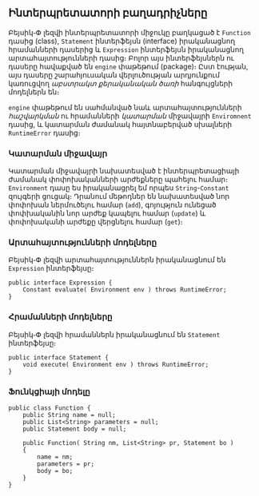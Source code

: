 ## Ինտերպրետատորի բաղադրիչները

Բեյսիկ֊Փ լեզվի ինտերպրետատորի միջուկը բաղկացած է `Function` դասից (class), 
`Statement` ինտերֆեյսն (interface) իրականացնող հրամանների դասերից և `Expression` 
ինտերֆեյսն իրականացնող արտահայտությունների դասից։ Բոլոր այս ինտերֆեյսներն ու 
դասերը հավաքված են `engine` փաթեթում (package)։ Ըստ էության, այս դասերը 
շարահյուսական վերլուծության արդյունքում կառուցվող _աբստրակտ քերականական ծառի_
հանգույցների մոդելներն են։

`engine` փաթեթում են սահմանված նաև արտահայտությունների _հաշվարկման_ ու հրամանների 
_կատարման_ միջավայրի `Enviromnent` դասից, և կատարման ժամանակ հայտնաբերված 
սխալների `RuntimeError` դասից։


### Կատարման միջավայր

Կատարման միջավայրի նախատեսված է ինտերպրետացիայի ժամանակ փոփոխականների արժեքները 
պահելու համար։ `Environment` դասը ես իրականացրել եմ որպես `String`-`Constant`
զույգերի ցուցակ։ Դրանում մեթոդներ են նախատեսված նոր փոփոխան ներմուծելու համար
(`add`), գոյություն ունեցած փոփխականին նոր արժեք կապելու համար (`update`) և 
փոփոխականի արժեքը վերցնելու համար (`get`)։


### Արտահայտությունների մոդելները

Բեյսիկ֊Փ լեզվի արտահայտություններն իրականացնում են `Expression` ինտերֆեյսը։ 

````
public interface Expression {
    Constant evaluate( Environment env ) throws RuntimeError;
}
````

### Հրամանների մոդելները

Բեյսիկ֊Փ լեզվի հրամաններն իրականացնում են `Statement` ինտերֆեյսը։

````
public interface Statement {
    void execute( Environment env ) throws RuntimeError;
}
````

### Ֆունկցիայի մոդելը

````
public class Function {
    public String name = null;
    public List<String> parameters = null;
    public Statement body = null;

    public Function( String nm, List<String> pr, Statement bo )
    {
        name = nm;
        parameters = pr;
        body = bo;
    }
}
````






